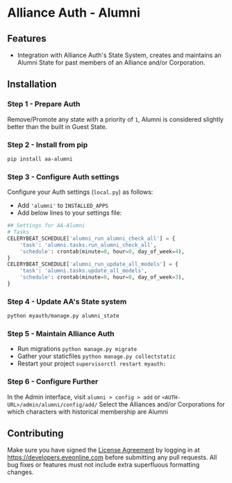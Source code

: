 # Alliance Auth - Alumni

## Features

- Integration with Alliance Auth's State System, creates and maintains an Alumni State for past members of an Alliance and/or Corporation.

## Installation

### Step 1 - Prepare Auth

Remove/Promote any state with a priority of `1`, Alumni is considered slightly better than the built in Guest State.

### Step 2 - Install from pip

```bash
pip install aa-alumni
```

### Step 3 - Configure Auth settings

Configure your Auth settings (`local.py`) as follows:

- Add `'alumni'` to `INSTALLED_APPS`
- Add below lines to your settings file:

```python
## Settings for AA-Alumni
# Tasks
CELERYBEAT_SCHEDULE['alumni_run_alumni_check_all'] = {
    'task': 'alumni.tasks.run_alumni_check_all',
    'schedule': crontab(minute=0, hour=0, day_of_week=4),
}
CELERYBEAT_SCHEDULE['alumni_run_update_all_models'] = {
    'task': 'alumni.tasks.update_all_models',
    'schedule': crontab(minute=0, hour=0, day_of_week=3),
}
```

### Step 4 - Update AA's State system

```bash
python myauth/manage.py alumni_state
```

### Step 5 - Maintain Alliance Auth

- Run migrations `python manage.py migrate`
- Gather your staticfiles `python manage.py collectstatic`
- Restart your project `supervisorctl restart myauth:`

### Step 6 - Configure Further

In the Admin interface, visit `alumni > config > add` or `<AUTH-URL>/admin/alumni/config/add/`
Select the Alliances and/or Corporations for which characters with historical membership are Alumni

## Contributing

Make sure you have signed the [License Agreement](https://developers.eveonline.com/resource/license-agreement) by logging in at <https://developers.eveonline.com> before submitting any pull requests. All bug fixes or features must not include extra superfluous formatting changes.
